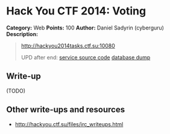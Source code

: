 # Hack You CTF 2014: Voting

**Category:** Web
**Points:** 100
**Author:** Daniel Sadyrin (cyberguru)
**Description:**

> http://hackyou2014tasks.ctf.su:10080
>
> UPD after end: [service source code](web100.tar.gz)
> [database dump](web100_sql.txt)

## Write-up

(TODO)

## Other write-ups and resources

* <http://hackyou.ctf.su/files/irc_writeups.html>
